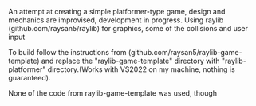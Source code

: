 An attempt at creating a simple platformer-type game, design and mechanics are improvised, development in progress. Using raylib (github.com/raysan5/raylib) for graphics, some of the collisions and user input

To build follow the instructions from (github.com/raysan5/raylib-game-template) and replace the "raylib-game-template" directory with "raylib-platformer" directory.(Works with VS2022 on my machine, nothing is guaranteed). 

None of the code from raylib-game-template was used, though
